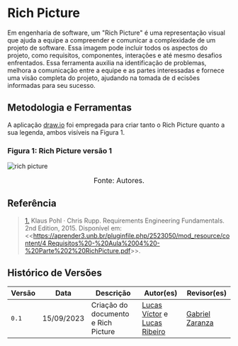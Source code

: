 # Rich Picture
<justify> Em engenharia de software, um "Rich Picture" é uma representação visual que ajuda a equipe a compreender e comunicar a complexidade de um projeto de software. 
Essa imagem pode incluir todos os aspectos do projeto, como requisitos, componentes, interações e até mesmo desafios enfrentados. Essa ferramenta auxilia na 
identificação de problemas, melhora a comunicação entre a equipe e as partes interessadas e fornece uma visão completa do projeto, ajudando na tomada de d
ecisões informadas para seu sucesso. </justify>

## Metodologia e Ferramentas
A aplicação [draw.io](https://www.drawio.com/) foi empregada para criar tanto o Rich Picture quanto a sua legenda, ambos visíveis na Figura 1.

### Figura 1: Rich Picture versão 1
![rich picture](https://github.com/Requisitos-de-Software/2023.2-ConecteSUS/blob/main/docs/imagens/Rich_Picture.png)
<font size="3"><p style="text-align: center">Fonte: Autores.</p></font>

## Referência
> <a id="RP1" href="#TEC1">1.</a> Klaus Pohl · Chris Rupp. Requirements Engineering Fundamentals. 2nd Edition, 2015. Disponível em: <<[https://aprender3.unb.br/pluginfile.php/2523050/mod_resource/content/4 Requisitos%20-%20Aula%2004%20-%20Parte%202%20RichPicture.pdf](https://aprender3.unb.br/pluginfile.php/2692740/mod_resource/content/2/Rastreabilidade.pdf)>>.

## Histórico de Versões

Versão  |   Data   | Descrição | Autor(es) | Revisor(es)
--------- | ------ | ------ | ---------- | ----------
 `0.1` | 15/09/2023 | Criação do documento e Rich Picture | [Lucas Víctor](https://github.com/Lucas13032003) e [Lucas Ribeiro](https://github.com/lucassouzs)| [Gabriel Zaranza](https://github.com/gzaranza)

